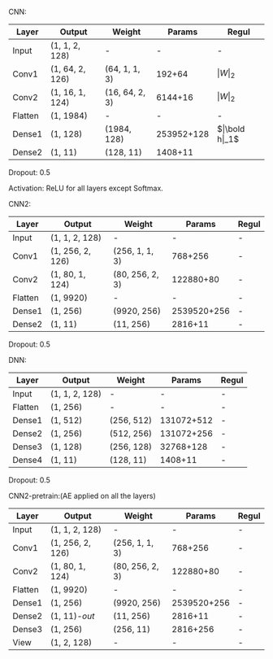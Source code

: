 CNN:

| Layer   | Output          | Weight         | Params     | Regul           |
| ------- | --------------- | -------------- | ---------- | --------------- |
| Input   | (1, 1, 2, 128)  | -              | -          | -               |
| Conv1   | (1, 64, 2, 126) | (64, 1, 1, 3)  | 192+64     | $\|W\|_2$       |
| Conv2   | (1, 16, 1, 124) | (16, 64, 2, 3) | 6144+16    | $\|W\|_2$       |
| Flatten | (1, 1984)       | -              | -          | -               |
| Dense1  | (1, 128)        | (1984, 128)    | 253952+128 | $\|\bold h\|_1$ |
| Dense2  | (1, 11)         | (128, 11)      | 1408+11    |                 |

Dropout: 0.5

Activation: ReLU for all layers except Softmax.



CNN2:

| Layer   | Output           | Weight          | Params      | Regul |
| ------- | ---------------- | --------------- | ----------- | ----- |
| Input   | (1, 1, 2, 128)   | -               | -           | -     |
| Conv1   | (1, 256, 2, 126) | (256, 1, 1, 3)  | 768+256     | -     |
| Conv2   | (1, 80, 1, 124)  | (80, 256, 2, 3) | 122880+80   | -     |
| Flatten | (1, 9920)        | -               | -           | -     |
| Dense1  | (1, 256)         | (9920, 256)     | 2539520+256 | -     |
| Dense2  | (1, 11)          | (11, 256)       | 2816+11     | -     |

Dropout: 0.5



DNN:

| Layer   | Output         | Weight     | Params     | Regul |
| ------- | -------------- | ---------- | ---------- | ----- |
| Input   | (1, 1, 2, 128) | -          | -          | -     |
| Flatten | (1, 256)       | -          | -          | -     |
| Dense1  | (1, 512)       | (256, 512) | 131072+512 | -     |
| Dense2  | (1, 256)       | (512, 256) | 131072+256 | -     |
| Dense3  | (1, 128)       | (256, 128) | 32768+128  | -     |
| Dense4  | (1, 11)        | (128, 11)  | 1408+11    | -     |

Dropout: 0.5



CNN2-pretrain:(AE applied on all the layers)

| Layer   | Output           | Weight          | Params      | Regul |
| ------- | ---------------- | --------------- | ----------- | ----- |
| Input   | (1, 1, 2, 128)   | -               | -           | -     |
| Conv1   | (1, 256, 2, 126) | (256, 1, 1, 3)  | 768+256     | -     |
| Conv2   | (1, 80, 1, 124)  | (80, 256, 2, 3) | 122880+80   | -     |
| Flatten | (1, 9920)        | -               | -           | -     |
| Dense1  | (1, 256)         | (9920, 256)     | 2539520+256 | -     |
| Dense2  | (1, 11)_-out_    | (11, 256)       | 2816+11     | -     |
| Dense3  | (1, 256)         | (256, 11)       | 2816+256    | -     |
| View    | (1, 2, 128)      | -               | -           | -     |

